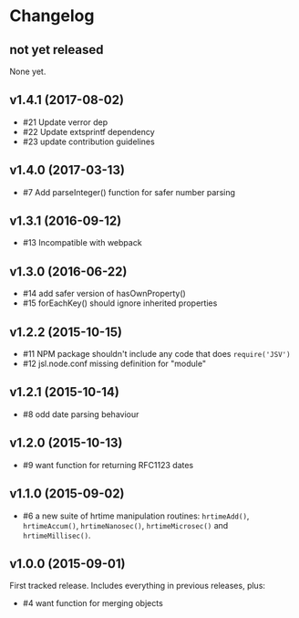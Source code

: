 # Changelog

## not yet released

None yet.

## v1.4.1 (2017-08-02)

- #21 Update verror dep
- #22 Update extsprintf dependency
- #23 update contribution guidelines

## v1.4.0 (2017-03-13)

- #7 Add parseInteger() function for safer number parsing

## v1.3.1 (2016-09-12)

- #13 Incompatible with webpack

## v1.3.0 (2016-06-22)

- #14 add safer version of hasOwnProperty()
- #15 forEachKey() should ignore inherited properties

## v1.2.2 (2015-10-15)

- #11 NPM package shouldn't include any code that does `require('JSV')`
- #12 jsl.node.conf missing definition for "module"

## v1.2.1 (2015-10-14)

- #8 odd date parsing behaviour

## v1.2.0 (2015-10-13)

- #9 want function for returning RFC1123 dates

## v1.1.0 (2015-09-02)

- #6 a new suite of hrtime manipulation routines: `hrtimeAdd()`,
  `hrtimeAccum()`, `hrtimeNanosec()`, `hrtimeMicrosec()` and
  `hrtimeMillisec()`.

## v1.0.0 (2015-09-01)

First tracked release. Includes everything in previous releases, plus:

- #4 want function for merging objects
